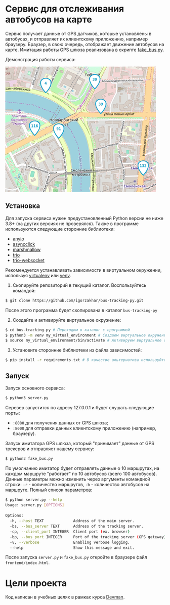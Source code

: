 # Сервис для отслеживания автобусов на карте
Сервис получает данные от GPS датчиков, которые установлены в автобусах, и отправляет их клиентскому приложению, например браузеру. Браузер, в свою очередь, отображает движение автобусов на карте. Имитация работы GPS шлюза реализована в скрипте [fake_bus.py](https://github.com/igorzakhar/bus-tracking-py/blob/main/fake_bus.py).

Демонстрация работы сервиса:

![](https://github.com/igorzakhar/bus-tracking-py/blob/main/media/buses.gif)

## Установка

Для запуска сервиса нужен предустановленный Python версии не ниже 3.8+ (на других версиях не проверялся).
Также в программе используются следующие сторонние библиотеки:
- [anyio](https://github.com/agronholm/anyio)
- [asyncclick](https://pypi.org/project/asyncclick/)
- [marshmallow](https://marshmallow.readthedocs.io/en/stable/)
- [trio](https://github.com/python-trio/trio)
- [trio-websocket](https://pypi.org/project/trio-websocket/)


Рекомендуется устанавливать зависимости в виртуальном окружении, используя [virtualenv](https://github.com/pypa/virtualenv) или [venv](https://docs.python.org/3/library/venv.html).

1. Скопируйте репозиторий в текущий каталог. Воспользуйтесь командой:
```bash
$ git clone https://github.com/igorzakhar/bus-tracking-py.git
```
После этого программа будет скопирована в каталог ```bus-tracking-py```

2. Создайте и активируйте виртуальное окружение:
```bash
$ cd bus-tracking-py # Переходим в каталог с программой
$ python3 -m venv my_virtual_environment # Создаем виртуальное окружение
$ source my_virtual_environment/bin/activate # Активируем виртуальное окружение
```

3. Установите сторонние библиотеки  из файла зависимостей:
```bash
$ pip install -r requirements.txt # В качестве альтернативы используйте pip3
```
## Запуск
Запуск основного сервиса:
```bash
$ python3 server.py
```
Серевер запустится по адресу 127.0.0.1 и будет слушать следующие порты:
- ```:8080``` для получения данных от GPS шлюза;
- ```:8000``` для отправки данных клиентскому приложению (например, браузеру).

Запуск имитатора GPS шлюза, который "принимает" данные от GPS трекеров и отправляет нашему сервису:
```bash
$ python3 fake_bus.py
```
По умолчанию имитатор будет отправлять данные о 10 маршрутах, на каждом маршруте "работает" по 10 автобусов (всего 100 автобусов). Данные параметры можно изменить через аргументы командной строки: ```-r``` - количество маршрутов, ```-b``` - количество автобусов на маршруте.
Полный список параметров:
```bash
$ python server.py --help
Usage: server.py [OPTIONS]

Options:
  -h, --host TEXT             Address of the main server.
  -bs, --bus_server TEXT      Address of the tracking server.
  -cp, --client_port INTEGER  Client port (ex. browser)
  -bp, --bus_port INTEGER     Port of the tracking server (GPS gateway).
  -v, --verbose               Enabling verbose logging.
  --help                      Show this message and exit.
```

После запуска ```server.py``` и ```fake_bus.py``` откройте в браузере файл ```frontend/index.html```.

# Цели проекта

Код написан в учебных целях в рамках курса [Devman](https://dvmn.org/modules).